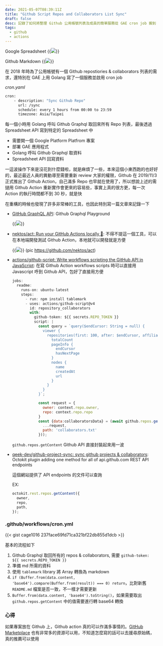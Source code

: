```yaml
---
date: 2021-05-07T08:39:11Z
title: "Github Script Repos and Collaborators List Sync"
draft: false
desc: 記錄了如何將整理 Github 公用帳號列表及成員的簡單服務從 GAE cron job 搬到 Github Actions 的使用方式
tags:
  - github
  - actions
---
```


Google Spreadsheet
{{<img src="/posts/github-script-repos-and-collaborators-list-sync/img/0.png">}}


Github Markdown
{{<img src="/posts/github-script-repos-and-collaborators-list-sync/img/1.png">}}

<!--more-->

在 2018 年時為了公用帳號有一個 Github repostiories & collaborators 列表的需求，還特別在 GAE 上用 Golang 寫了一個服務並啟用 cron job

_cron.yaml_

```bash
cron:
    - description: "Sync Github Repo"
      url: /sync
      schedule: every 1 hours from 00:00 to 23:59
      timezone: Asia/Taipei
```

每一個小時用 Golang 呼叫 Github Graphql 取回來所有 Repo 列表，最後透過 Spreadsheet API 寫到特定的 Spreadsheet 中

- 需要開一個 Google Platform Platfrom 專案
- 部署 GAE 應用程式
- Golang 呼叫 Github Graphql 取資料
- Spreadsheet API 回寫資料

一這波操作下來是沒花到什麼錢啦，就是麻煩了一些，本來這個小東西跑的也好好的，最近最近人員的異動導至需要重新 review 大家的權限，Github 在 2019/11/3 正式推出了 Github Action，自己滿多 Repo 也早就在使用了，所以想說上述的需撾用 Github Action 重新實作會更來的容易些，事實上真的很方更，每一次 Action 的執行時間都不到 30 秒，就是快

在重構的時候也發現了許多非常棒的工具，也因此特別寫一篇文章來記錄一下

- [GitHub GraphQL API](https://docs.github.com/en/graphql/overview/explorer): Github Graphql Playground

  {{<img src="/posts/github-script-repos-and-collaborators-list-sync/img/3.png">}}

- [nektos/act: Run your GitHub Actions locally 🚀](https://github.com/nektos/act): 不得不提這一個工具，可以在本地端開發測試 Github Action，本地就可以開發就是方便

  {{<img src="/posts/github-script-repos-and-collaborators-list-sync/img/act-quickstart-2.gif">}}
  (pic https://github.com/nektos/act)

- [actions/github-script: Write workflows scripting the GitHub API in JavaScript](https://github.com/actions/github-script): 在寫 Github Action workflows scripts 時可以直接用 Javascript 呼到 Github API，包好了直接用方便

  ```js
  jobs:
    readme:
      runs-on: ubuntu-latest
      steps:
        - run: npm install tablemark
        - uses: actions/github-script@v4
          id: repository_collaborators
          with:
            github-token: ${{ secrets.REPO_TOKEN }}
            script: |
              const query = `query($endCursor: String = null) {
                viewer {
                  repositories(first: 100, after: $endCursor, affiliations: [OWNER], orderBy: {field: CREATED_AT, direction: DESC}) {
                    totalCount
                    pageInfo {
                      endCursor
                      hasNextPage
                    }
                    nodes {
                      name
                      createdAt
                      url
                    }
                  }
                }
              }`;

              const request = {
                owner: context.repo.owner,
                repo: context.repo.repo
              }
              const {data:collaboratorsData} = (await github.repos.getContent({
                ...request,
                path: 'collaborators.txt'
              }));
  ```

  `github.repos.getContent` Github API 直接封裝起來用一波

- [qeek-dev/github-project-sync: sync github projects & collaborators](https://github.com/qeek-dev/github-project-sync): Octokit plugin adding one method for all of api.github.com REST API endpoints

    這個網站提供了 API endpoints 的文件可以查詢

    EX:
    ```js
    octokit.rest.repos.getContent({
      owner,
      repo,
      path,
    });
    ```

### .github/workflows/cron.yml

{{< gist cage1016 237face69fd71ca321bf22db855d1dcb >}}

基本的流程如下

1. Github Graphql 取回所有的 repos & collaborators, 需要 `github-token: ${{ secrets.REPO_TOKEN }}`
1. 準備 md 所需的資料
1. 使用 `tablemark` library 將 Array 轉換為 markdown
1. `if (Buffer.from(data.content, 'base64').compare(Buffer.from(result)) === 0) return`，比對新舊 `README.md` 檔案是否一致，不一樣才需要更新
1. `Buffer.from(data.content, 'base64').toString()`，如果需要取出 `github.repos.getContent` 中的值需要進行轉 base64 轉換

### 心得

如果專案放在 Github 上，Github action 真的可以作滿多事情的。[GitHub Marketplace](https://github.com/marketplace?type=actions) 也有非常多的資源可以用，不知道怎麼寫的話可以去援尋原始碼，真的推薦可以使用